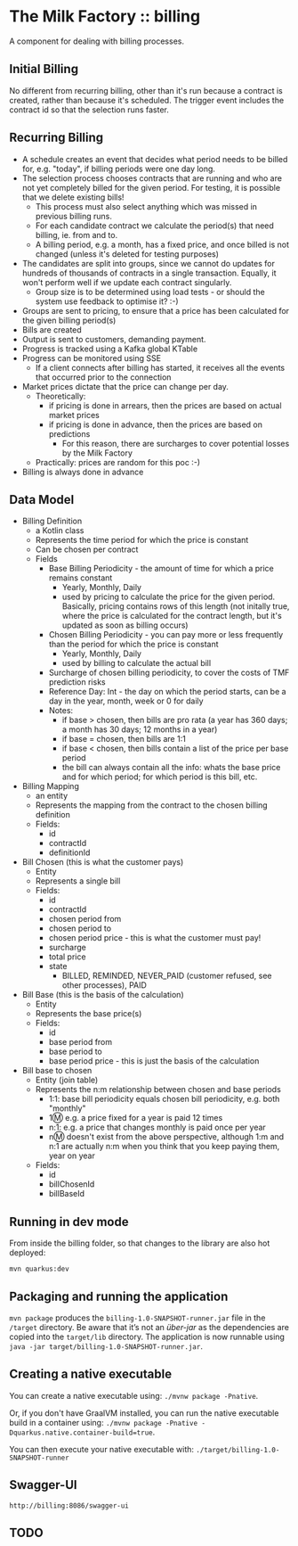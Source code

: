 # The Milk Factory :: billing

A component for dealing with billing processes.

## Initial Billing

No different from recurring billing, other than it's run because a contract is created, rather than
because it's scheduled. The trigger event includes the contract id so that the selection runs faster.

## Recurring Billing

- A schedule creates an event that decides what period needs to be billed for, e.g. "today", if billing
  periods were one day long.
- The selection process chooses contracts that are running and who are not yet completely billed
  for the given period. For testing, it is possible that we delete existing bills!
  - This process must also select anything which was missed in previous billing runs.
  - For each candidate contract we calculate the period(s) that need billing, ie. from and to.
  - A billing period, e.g. a month, has a fixed price, and once billed is not changed (unless it's deleted
    for testing purposes)
- The candidates are split into groups, since we cannot do updates for hundreds of thousands of contracts
  in a single transaction. Equally, it won't perform well if we update each contract singularly.
  - Group size is to be determined using load tests - or should the system use feedback to optimise it? :-)
- Groups are sent to pricing, to ensure that a price has been calculated for the given billing period(s)
- Bills are created
- Output is sent to customers, demanding payment.
- Progress is tracked using a Kafka global KTable
- Progress can be monitored using SSE
  - If a client connects after billing has started, it receives all the events that occurred prior to 
    the connection
- Market prices dictate that the price can change per day.
  - Theoretically:
    - if pricing is done in arrears, then the prices are based on actual market prices
    - if pricing is done in advance, then the prices are based on predictions
      - For this reason, there are surcharges to cover potential losses by the Milk Factory
  - Practically: prices are random for this poc :-)
- Billing is always done in advance

## Data Model

- Billing Definition
  - a Kotlin class
  - Represents the time period for which the price is constant
  - Can be chosen per contract
  - Fields
    - Base Billing Periodicity - the amount of time for which a price remains constant
      - Yearly, Monthly, Daily
      - used by pricing to calculate the price for the given period. Basically, pricing contains rows of 
        this length (not initally true, where the price is calculated for the contract length, but it's 
        updated as soon as billing occurs)
    - Chosen Billing Periodicity - you can pay more or less frequently than the period for which the price is constant
      - Yearly, Monthly, Daily
      - used by billing to calculate the actual bill
    - Surcharge of chosen billing periodicity, to cover the costs of TMF prediction risks
    - Reference Day: Int - the day on which the period starts, can be a day in the year, month, week or 0 for daily
    - Notes:
      - if base > chosen, then bills are pro rata (a year has 360 days; a month has 30 days; 12 months in a year)
      - if base = chosen, then bills are 1:1
      - if base < chosen, then bills contain a list of the price per base period
      - the bill can always contain all the info: whats the base price and for which period; for which period is this bill, etc.
- Billing Mapping
  - an entity
  - Represents the mapping from the contract to the chosen billing definition
  - Fields:
      - id
      - contractId
      - definitionId
- Bill Chosen (this is what the customer pays)
  - Entity
  - Represents a single bill
  - Fields:
      - id
      - contractId
      - chosen period from
      - chosen period to
      - chosen period price - this is what the customer must pay!
      - surcharge
      - total price
      - state
        - BILLED, REMINDED, NEVER_PAID (customer refused, see other processes), PAID
- Bill Base (this is the basis of the calculation)
  - Entity
  - Represents the base price(s)
  - Fields:
      - id
      - base period from
      - base period to
      - base period price - this is just the basis of the calculation
- Bill base to chosen
  - Entity (join table)
  - Represents the n:m relationship between chosen and base periods
    - 1:1: base bill periodicity equals chosen bill periodicity, e.g. both "monthly"
    - 1:m: e.g. a price fixed for a year is paid 12 times
    - n:1: e.g. a price that changes monthly is paid once per year
    - n:m: doesn't exist from the above perspective, although 1:m and n:1 are actually n:m when you think that you keep paying them, year on year
  - Fields:
      - id
      - billChosenId
      - billBaseId

## Running in dev mode

From inside the billing folder, so that changes to the library are also hot deployed:

```
mvn quarkus:dev
```

## Packaging and running the application

`mvn package` produces the `billing-1.0-SNAPSHOT-runner.jar` file in the `/target` directory.
Be aware that it’s not an _über-jar_ as the dependencies are copied into the `target/lib` directory.
The application is now runnable using `java -jar target/billing-1.0-SNAPSHOT-runner.jar`.

## Creating a native executable

You can create a native executable using: `./mvnw package -Pnative`.

Or, if you don't have GraalVM installed, 
you can run the native executable build in a container using: 
`./mvnw package -Pnative -Dquarkus.native.container-build=true`.

You can then execute your native executable with: `./target/billing-1.0-SNAPSHOT-runner`

## Swagger-UI

    http://billing:8086/swagger-ui

## TODO

